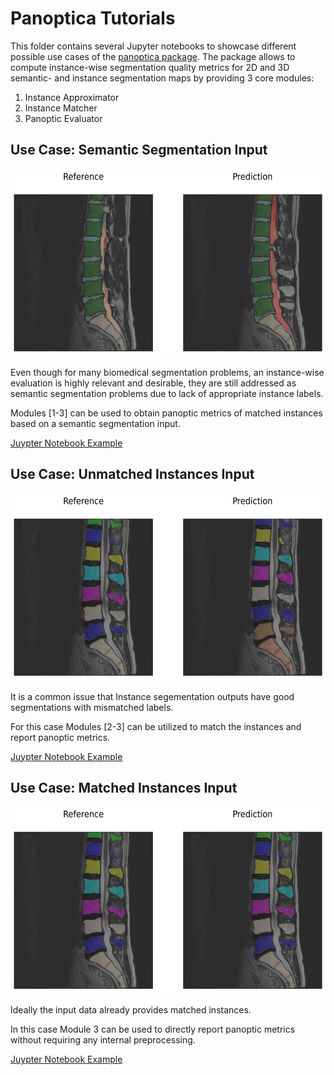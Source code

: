 # Panoptica Tutorials

This folder contains several Jupyter notebooks to showcase different possible use cases of the [panoptica package](https://github.com/BrainLesion/panoptica).
The package allows to compute instance-wise segmentation quality metrics for 2D and 3D semantic- and instance segmentation maps by providing 3 core modules:

1. Instance Approximator
1. Instance Matcher
1. Panoptic Evaluator

## Use Case: Semantic Segmentation Input

<img src="./spine_seg/semantic/fig.png" alt="semantic_figure" height="300"/>

Even though for many biomedical segmentation problems, an instance-wise evaluation is highly relevant and desirable, they are still addressed as semantic segmentation problems due to lack of appropriate instance labels.

Modules [1-3] can be used to obtain panoptic metrics of matched instances based on a semantic segmentation input.

[Juypter Notebook Example](example_spine_semantic.ipynb)

## Use Case: Unmatched Instances Input

<img src="./spine_seg/unmatched_instance/fig.png" alt="unmatched_instance_figure" height="300"/>

It is a common issue that Instance segementation outputs have good segmentations with mismatched labels.

For this case Modules [2-3] can be utilized to match the instances and report panoptic metrics.

[Juypter Notebook Example](example_spine_unmatched_instance.ipynb)

## Use Case: Matched Instances Input

<img src="./spine_seg/matched_instance/fig.png" alt="matched_instance_figure" height="300"/>

Ideally the input data already provides matched instances.

In this case Module 3 can be used to directly report panoptic metrics without requiring any internal preprocessing.

[Juypter Notebook Example](example_spine_matched_instance.ipynb)
